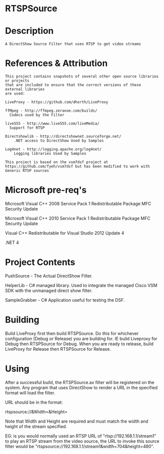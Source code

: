 RTSPSource
==========

Description
===========

	A DirectShow Source Filter that uses RTSP to get video streams
 
References & Attribution
========================

	This project contains snapshots of several other open source libraries or projects 
	that are included to ensure that the correct versions of these external libraries
	are used:
	
	LiveProxy - https://github.com/dhorth/LiveProxy
  
    ffMpeg - http://ffmpeg.zeranoe.com/builds/
      Codecs used by the Filter
      
    live555 - http://www.live555.com/liveMedia/
      Support for RTSP
  
    Directshowlib - http://directshownet.sourceforge.net/
        .NET access to DirectShow Used by Samples
		
    Log4net - http://logging.apache.org/log4net/
        Logging libraries Used by Samples
		
	This project is based on the vsm7dsf project at https://github.com/fyeh/vsm7dsf but has been modified to work with Generic RTSP sources

Microsoft pre-req's
===================

  Microsoft Visual C++ 2008 Service Pack 1 Redistributable Package MFC Security Update
  
  Microsoft Visual C++ 2010 Service Pack 1 Redistributable Package MFC Security Update
  
  Visual C++ Redistributable for Visual Studio 2012 Update 4
  
  .NET 4

  
Project Contents
================

  PushSource - The Actual DirectShow Filter.

  HelperLib - C# managed library.  Used to integrate the managed Cisco VSM SDK with the unmanaged direct show filter.
  
  SampleGrabber - C# Application useful for testing the DSF.

Building
========

  Build LiveProxy first then build RTSPSource. Do this for whichever configuration (Debug or Release) you are building for. 
  IE build Liveproxy for Debug then RTSPSource  for Debug. When you are ready to release, build LiveProxy for Release then RTSPSource for Release.
  
Using
=====

  After a successful build, the RTSPSource.ax filter will be registered on the system. Any program that uses DirectShow
  to render a URL in the specified format will load the filter.
  
  URL should be in the format:
  
  rtspsource://<path and parameters>&Width=<Width of Stream>&Height=<Height of Stream>
  
  Note that Width and Height are required and must match the width and height of the stream specified.
  
  EG: is you would normally used an RTSP URL of "rtsp://192.168.1.1/stream1" to play an RTSP stream from the video source, 
  the URL to invoke this source filter would be "rtspsource://192.168.1.1/stream1&width=704&height=480".
  
